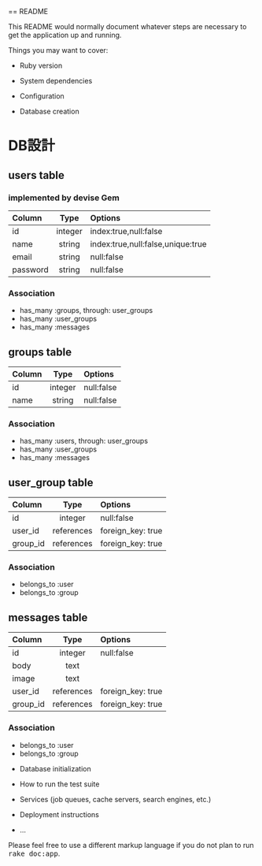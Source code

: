  == README

 This README would normally document whatever steps are necessary to get the
 application up and running.

 Things you may want to cover:

 * Ruby version

 * System dependencies

  * Configuration

  * Database creation

# DB設計

##  users table
### implemented by devise Gem
|Column   |Type   |Options                          |
|:--------|:-----:|:--------------------------------|
|id       |integer|index:true,null:false            |
|name     |string |index:true,null:false,unique:true|
|email    |string |null:false                       |
|password |string |null:false                       |

###  Association

  + has_many :groups, through: user_groups
  + has_many :user_groups
  + has_many :messages

##  groups table
|Column|Type   |Options                             |
|:-----|:-----:|:-----------------------------------|
|id    |integer|null:false                          |
|name  |string |null:false                          |

###  Association

  + has_many :users, through: user_groups
  + has_many :user_groups
  + has_many :messages

##  user_group table
|Column  |Type      |Options                         |
|:-------|:--------:|:-------------------------------|
|id      |integer   |null:false                      |
|user_id |references|foreign_key: true               |
|group_id|references|foreign_key: true               |

###  Association

  + belongs_to :user
  + belongs_to :group

##  messages table
|Column    |Type      |Options                      |
|:---------|:--------:|:----------------------------|
|id        |integer   |null:false                   |
|body      |text      |                             |
|image     |text      |                             |
|user_id   |references|foreign_key: true            |
|group_id  |references|foreign_key: true            |

###  Association

  + belongs_to :user
  + belongs_to :group

* Database initialization

 * How to run the test suite

 * Services (job queues, cache servers, search engines, etc.)

 * Deployment instructions

 * ...


 Please feel free to use a different markup language if you do not plan to run
 <tt>rake doc:app</tt>.
